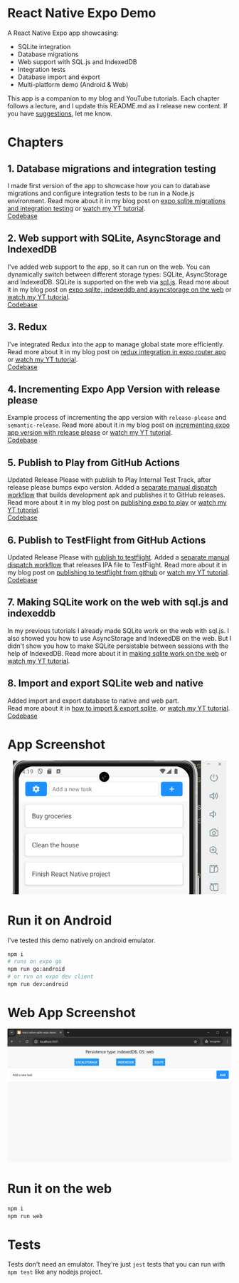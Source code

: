 # React Native Expo Demo

A React Native Expo app showcasing:
- SQLite integration
- Database migrations
- Web support with SQL.js and IndexedDB
- Integration tests
- Database import and export
- Multi-platform demo (Android & Web)

This app is a companion to my blog and YouTube tutorials. Each chapter follows a lecture, and I update this README.md as I release new content.
If you have [suggestions](https://github.com/amarjanica/react-native-sqlite-expo-demo/discussions), let me know.


# Chapters
## 1. Database migrations and integration testing
I made first version of the app to showcase how you can to database migrations 
and configure integration tests to be run in a Node.js environment.
Read more about it in my blog post on [expo sqlite migrations and integration testing](https://www.amarjanica.com/bridging-the-gap-between-expo-sqlite-and-node-js/)
or [watch my YT tutorial](https://youtu.be/5OBi4JtlGfY).  
[Codebase](https://github.com/amarjanica/react-native-sqlite-expo-demo/tree/98c355d5b1fa065a5ec6585273232908edfe50ec)

## 2. Web support with SQLite, AsyncStorage and IndexedDB
I've added web support to the app, so it can run on the web. You can dynamically switch between
different storage types: SQLite, AsyncStorage and IndexedDB. SQLite is supported on the web via
[sql.js](https://github.com/sql-js/sql.js/).
Read more about it in my blog post on [expo sqlite, indexeddb and asyncstorage on the web](https://www.amarjanica.com/expo-sqlite-on-the-web-localstorage-indexeddb-and-sql-js/)
or [watch my YT tutorial](https://youtu.be/JZYXtOgqEbc).  
[Codebase](https://github.com/amarjanica/react-native-sqlite-expo-demo/tree/5dd4a2d046073127a1d9f82e7ebd54c1c1b98f7b)

## 3. Redux
I've integrated Redux into the app to manage global state more efficiently.
Read more about it in my blog post on [redux integration in expo router app](https://www.amarjanica.com/building-a-redux-powered-app-with-expo-sdk-51/)
or [watch my YT tutorial](https://youtu.be/Ez6E6M9yYP8).  
[Codebase](https://github.com/amarjanica/react-native-sqlite-expo-demo/tree/4f472835c33250c5f90a8f44a160bcc55336f4cb)

## 4. Incrementing Expo App Version with release please
Example process of incrementing the app version with `release-please` and `semantic-release`.
Read more about it in my blog post on [incrementing expo app version with release please](https://www.amarjanica.com/automate-expo-app-versioning-with-github-and-release-please/)
or [watch my YT tutorial](https://youtu.be/wN6cd9cd4qc).  
[Codebase](https://github.com/amarjanica/react-native-sqlite-expo-demo/tree/e9f07ad2e04524e76583b183f4b2a1a2569508ba)

## 5. Publish to Play from GitHub Actions
Updated Release Please with publish to Play Internal Test Track, after release please bumps expo version.
Added a [separate manual dispatch workflow](.github/workflows/release-dev.yaml) that builds development apk and publishes it to GitHub releases.
Read more about it in my blog post on [publishing expo to play](https://www.amarjanica.com/publish-expo-app-to-google-play-with-github-actions/)
or [watch my YT tutorial](https://youtu.be/sGjJxSBZMTA).  
[Codebase](https://github.com/amarjanica/react-native-sqlite-expo-demo/tree/5592b948acf113613cc7adb5fa4c3f607e1577e0)

## 6. Publish to TestFlight from GitHub Actions
Updated Release Please with [publish to testflight](.github/workflows/release-please.yml#L52). Added a [separate manual dispatch workflow](.github/workflows/release-ipa.yml) that releases IPA file to TestFlight.
Read more about it in my blog post on [publishing to testflight from github](https://www.amarjanica.com/submit-expo-ios-app-to-apple-appstore/)
or [watch my YT tutorial](https://youtu.be/wUvtS8CWhMs).  
[Codebase](https://github.com/amarjanica/react-native-sqlite-expo-demo/tree/7ac72eb7904448aac7b6e56982e833dee38e1f89)

## 7. Making SQLite work on the web with sql.js and indexeddb
In my previous tutorials I already made SQLite work on the web with sql.js.
I also showed you how to use AsyncStorage and IndexedDB on the web.
But I didn't show you how to make SQLite persistable between sessions with the help of IndexedDB.
Read more about it in [making sqlite work on the web](https://www.amarjanica.com/making-sqlite-work-on-the-web-with-sql-js-and-indexeddb-2/)
or [watch my YT tutorial](https://youtu.be/mUq0yUTJQ6Y).  

## 8. Import and export SQLite web and native
Added import and export database to native and web part.  
Read more about it in [how to import & export sqlite](https://www.amarjanica.com/import-and-export-sqlite-database-in-expo-native-and-web/).
or [watch my YT tutorial](https://youtu.be/56VQxU_kgwE).  
[Codebase](https://github.com/amarjanica/react-native-sqlite-expo-demo/tree/079f354ad03012e173a708efacc55e9888564f80)


# App Screenshot
<p align="center">
<img src="preview.png" alt="App Screenshot example" height="300"/>
</p>

# Run it on Android
I've tested this demo natively on android emulator.
```sh
npm i
# runs on expo go
npm run go:android
# or run on expo dev client
npm run dev:android
```

# Web App Screenshot
<p align="center">
  <img src="preview-web.png" alt="Web app Screenshot example" height="300"/>
</p>

# Run it on the web
```sh
npm i
npm run web
```

# Tests
Tests don't need an emulator. They're just `jest` tests that you can run with `npm test` like any nodejs project.
